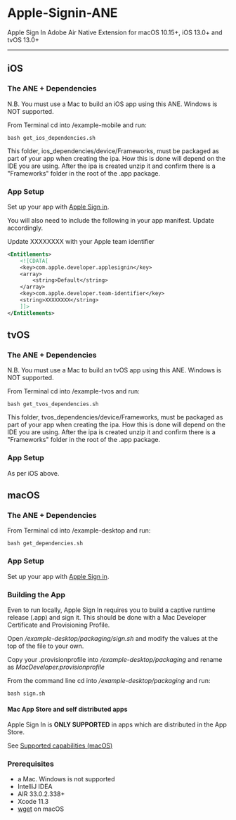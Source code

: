 # Apple-Signin-ANE 

Apple Sign In Adobe Air Native Extension for macOS 10.15+, iOS 13.0+ and tvOS 13.0+

-------------

## iOS

### The ANE + Dependencies

N.B. You must use a Mac to build an iOS app using this ANE. Windows is NOT supported.

From Terminal cd into /example-mobile and run:

```shell
bash get_ios_dependencies.sh
```
This folder, ios_dependencies/device/Frameworks, must be packaged as part of your app when creating the ipa. How this is done will depend on the IDE you are using.
After the ipa is created unzip it and confirm there is a "Frameworks" folder in the root of the .app package.

### App Setup

Set up your app with [Apple Sign in](https://help.apple.com/developer-account/?lang=en#/devde676e696).

You will also need to include the following in your app manifest. Update accordingly.

Update XXXXXXXX with your Apple team identifier

```xml
<Entitlements>
    <![CDATA[
    <key>com.apple.developer.applesignin</key>
    <array>
        <string>Default</string>
    </array>
    <key>com.apple.developer.team-identifier</key>
    <string>XXXXXXXX</string>
    ]]>
</Entitlements>
```

## tvOS

### The ANE + Dependencies

N.B. You must use a Mac to build an tvOS app using this ANE. Windows is NOT supported.

From Terminal cd into /example-tvos and run:

```shell
bash get_tvos_dependencies.sh
```

This folder, tvos_dependencies/device/Frameworks, must be packaged as part of your app when creating the ipa. How this is done will depend on the IDE you are using.
After the ipa is created unzip it and confirm there is a "Frameworks" folder in the root of the .app package.


### App Setup

As per iOS above.


## macOS

### The ANE + Dependencies

From Terminal cd into /example-desktop and run:

```shell
bash get_dependencies.sh
```

### App Setup

Set up your app with [Apple Sign in](https://help.apple.com/developer-account/?lang=en#/devde676e696).

### Building the App

Even to run locally, Apple Sign In requires you to build a captive runtime release (.app) and sign it. This should be done with a Mac Developer Certificate and Provisioning Profile.

Open */example-desktop/packaging/sign.sh* and modify the values at the top of the file to your own.

Copy your .provisionprofile into */example-desktop/packaging* and rename as *MacDeveloper.provisionprofile*

From the command line cd into */example-desktop/packaging* and run:

```shell
bash sign.sh
```

#### Mac App Store and self distributed apps
Apple Sign In is **ONLY SUPPORTED** in apps which are distributed in the App Store.
 
See [Supported capabilities (macOS)](https://help.apple.com/developer-account/#/devadf555df9)

### Prerequisites

* a Mac. Windows is not supported
* IntelliJ IDEA
* AIR 33.0.2.338+
* Xcode 11.3
* [wget](http://rudix.org/packages/wget.html) on macOS
